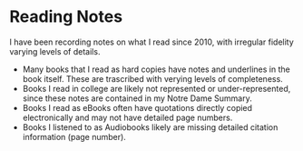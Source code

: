 # Reading Notes

I have been recording notes on what I read since 2010, with irregular fidelity varying levels of details. 

- Many books that I read as hard copies have notes and underlines in the book itself. These are trascribed with verying levels of completeness.
- Books I read in college are likely not represented or under-represented, since these notes are contained in my Notre Dame Summary.
- Books I read as eBooks often have quotations directly copied electronically and may not have detailed page numbers.
- Books I listened to as Audiobooks likely are missing detailed citation information (page number).
